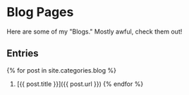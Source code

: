 # Blog Pages
Here are some of my "Blogs." Mostly awful, check them out!

## Entries
{% for post in site.categories.blog %}
1. [{{ post.title }}]({{ post.url }})
{% endfor %}

